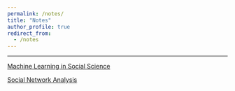 ```yaml
---
permalink: /notes/
title: "Notes"
author_profile: true
redirect_from: 
  - /notes
---
```


---

[Machine Learning in Social Science]()

[Social Network Analysis]()
